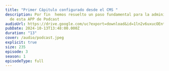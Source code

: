 ```yaml
---
title: "Primer Cápitulo configurado desde el CMS "
description: Por fin  hemos resuelto un paso fundamental para la administración
  de esta APP de Podcast
audioUrl: https://drive.google.com/uc?export=download&id=1ln2v6uxucOEnt75zB_M4-c87AQm9rGye
pubDate: 2024-10-13T13:48:00.000Z
duration: "13"
cover: /audio/podcast.jpeg
explicit: true
size: 235
episode: 3
season: 1
episodeType: full
---
```

